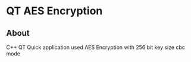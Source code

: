 # QT AES Encryption 


## About <a name = "about"></a>

C++ QT Quick application used AES Encryption with 256 bit key size cbc mode
